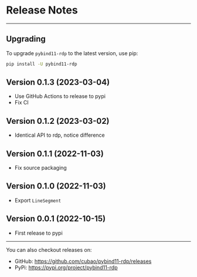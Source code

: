 # Release Notes

---

## Upgrading

To upgrade `pybind11-rdp` to the latest version, use pip:

```bash
pip install -U pybind11-rdp
```

## Version 0.1.3 (2023-03-04)

*   Use GitHub Actions to release to pypi
*   Fix CI

## Version 0.1.2 (2023-03-02)

*   Identical API to rdp, notice difference

## Version 0.1.1 (2022-11-03)

*   Fix source packaging

## Version 0.1.0 (2022-11-03)

*   Export `LineSegment`

## Version 0.0.1 (2022-10-15)

*   First release to pypi

---

You can also checkout releases on:

-   GitHub: <https://github.com/cubao/pybind11-rdp/releases>
-   PyPi: <https://pypi.org/project/pybind11-rdp>
